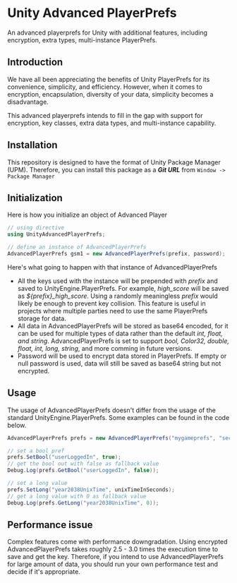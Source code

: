 # Unity Advanced PlayerPrefs

An advanced playerprefs for Unity with additional features, including encryption, extra types, multi-instance PlayerPrefs.

## Introduction

We have all been appreciating the benefits of Unity PlayerPrefs for its convenience, simplicity, and efficiency. However, when it comes to encryption, encapsulation, diversity of your data, simplicity becomes a disadvantage.

This advanced playerprefs intends to fill in the gap with support for encryption, key classes, extra data types, and multi-instance capability.

## Installation

This repository is designed to have the format of Unity Package Manager (UPM). Therefore, you can install this package as a ***Git URL*** from ```Window -> Package Manager```

## Initialization

Here is how you initialize an object of Advanced Player

```csharp
// using directive
using UnityAdvancedPlayerPrefs;

// define an instance of AdvancedPlayerPrefs
AdvancedPlayerPrefs gsm1 = new AdvancedPlayerPrefs(prefix, password);
```

Here's what going to happen with that instance of AdvancedPlayerPrefs

- All the keys used with the instance will be prepended with *prefix* and saved to UnityEngine.PlayerPrefs. For example, *high_score* will be saved as *${prefix}_high_score*. Using a randomly meaningless *prefix* would likely be enough to prevent key collision. This feature is useful in projects where multiple parties need to use the same PlayerPrefs storage for data.
- All data in AdvancedPlayerPrefs will be stored as base64 encoded, for it can be used for multiple types of data rather than the default *int, float, and string*. AdvancedPlayerPrefs is set to support *bool, Color32, double, float, int, long, string*, and more comming in future versions.
- Password will be used to encrypt data stored in PlayerPrefs. If empty or null password is used, data will still be saved as base64 string but not encrypted.

## Usage

The usage of AdvancedPlayerPrefs doesn't differ from the usage of the standard UnityEngine.PlayerPrefs. Some examples can be found in the code below.

```csharp
AdvancedPlayerPrefs prefs = new AdvancedPlayerPrefs("mygameprefs", "secrets");

// set a bool pref
prefs.SetBool("userLoggedIn", true);
// get the bool out with false as fallback value
Debug.Log(prefs.GetBool("userLoggedIn", false));

// set a long value
prefs.SetLong("year2038UnixTime", unixTimeInSeconds);
// get a long value with 0 as fallback value
Debug.Log(prefs.GetLong("year2038UnixTime", 0));
```

## Performance issue

Complex features come with performance downgradation. Using encrypted AdvancedPlayerPrefs takes roughly 2.5 - 3.0 times the execution time to save and get the key. Therefore, if you intend to use AdvancedPlayerPrefs for large amount of data, you should run your own performance test and decide if it's appropriate. 